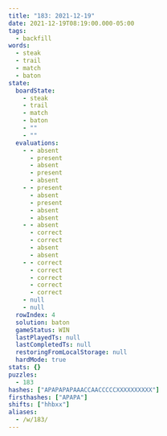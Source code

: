 ```yaml
---
title: "183: 2021-12-19"
date: 2021-12-19T08:19:00.000-05:00
tags:
  - backfill
words:
  - steak
  - trail
  - match
  - baton
state:
  boardState:
    - steak
    - trail
    - match
    - baton
    - ""
    - ""
  evaluations:
    - - absent
      - present
      - absent
      - present
      - absent
    - - present
      - absent
      - present
      - absent
      - absent
    - - absent
      - correct
      - correct
      - absent
      - absent
    - - correct
      - correct
      - correct
      - correct
      - correct
    - null
    - null
  rowIndex: 4
  solution: baton
  gameStatus: WIN
  lastPlayedTs: null
  lastCompletedTs: null
  restoringFromLocalStorage: null
  hardMode: true
stats: {}
puzzles:
  - 183
hashes: ["APAPAPAPAAACCAACCCCCXXXXXXXXXX"]
firsthashes: ["APAPA"]
shifts: ["hhbxx"]
aliases:
  - /w/183/
---
```

<!-- more -->
